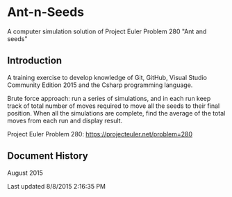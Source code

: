 # Ant-n-Seeds
A computer simulation solution of Project Euler Problem 280 "Ant and seeds"

## Introduction
A training exercise to develop knowledge of Git, GitHub, Visual Studio Community Edition 2015 and the Csharp programming language.

Brute force approach:  run a series of simulations, and in each run keep track of total number of moves required to move all the seeds to their final position.  When all the simulations are complete, find the average of the total moves from each run and display result.

Project Euler Problem 280:  https://projecteuler.net/problem=280

## Document History
August 2015

Last updated 8/8/2015 2:16:35 PM

